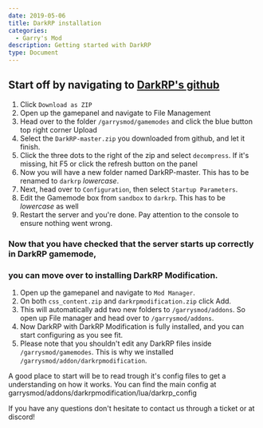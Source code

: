 ```yaml
---
date: 2019-05-06
title: DarkRP installation
categories:
  - Garry's Mod
description: Getting started with DarkRP
type: Document
---
```


## Start off by navigating to [DarkRP's github](https://github.com/FPtje/DarkRP)

1. Click `Download as ZIP`
2. Open up the gamepanel and navigate to File Management
3. Head over to the folder `/garrysmod/gamemodes` and click the blue button top right corner Upload
4. Select the `DarkRP-master.zip` you downloaded from github, and let it finish.
5. Click the three dots to the right of the zip and select `decompress`. If it's missing, hit F5 or click the refresh button on the panel
6. Now you will have a new folder named DarkRP-master. This has to be renamed to `darkrp` _lowercase_.
7. Next, head over to `Configuration`, then select `Startup Parameters`.
8. Edit the Gamemode box from `sandbox` to `darkrp`. This has to be _lowercase_ as well
9. Restart the server and you're done. Pay attention to the console to ensure nothing went wrong.


### Now that you have checked that the server starts up correctly in DarkRP gamemode,
### you can move over to installing DarkRP Modification.

1. Open up the gamepanel and navigate to `Mod Manager`.
2. On both `css_content.zip` and `darkrpmodification.zip` click Add. 
3. This will automatically add two new folders to `/garrysmod/addons`. So open up File manager and head over to `/garrysmod/addons`.
4. Now DarkRP with DarkRP Modification is fully installed, and you can start configuring as you see fit.
5. Please note that you shouldn't edit any DarkRP files inside `/garrysmod/gamemodes`. This is why we installed `/garrysmod/addon/darkrpmodification`.

A good place to start will be to read trough it's config files to get a understanding on how it works.
You can find the main config at garrysmod/addons/darkrpmodification/lua/darkrp_config


If you have any questions don't hesitate to contact us through a ticket or at discord!